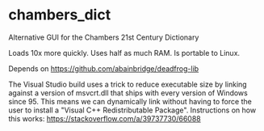 # chambers_dict
Alternative GUI for the Chambers 21st Century Dictionary

Loads 10x more quickly. Uses half as much RAM. Is portable to Linux.

Depends on https://github.com/abainbridge/deadfrog-lib

The Visual Studio build uses a trick to reduce executable size by
linking against a version of msvcrt.dll that ships with every version
of Windows since 95. This means we can dynamically link without having
to force the user to install a "Visual C++ Redistributable Package".
Instructions on how this works: https://stackoverflow.com/a/39737730/66088

